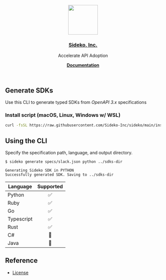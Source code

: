 <p align="center">
  <a href="https://sideko.dev">
    <img src="https://storage.googleapis.com/sideko.appspot.com/public_assets/website_assets/logo-symbol.svg" height="96">
    <h3 align="center">Sideko, Inc.</h3>
  </a>
</p>

<p align="center">
  Accelerate API Adoption
</p>

<p align="center">
  <a href="https://sideko.dev/cli"><strong>Documentation</strong></a>
</p>
<br/>

## Generate SDKs

Use this CLI to generate typed SDKs from _OpenAPI 3.x_ specifications

### Install script (macOS, Linux, Windows w/ WSL)

```bash
curl -fsSL https://raw.githubusercontent.com/Sideko-Inc/sideko/main/install.sh | sh
```

## Using the CLI

Specify the specification path, language, and output directory.

```
$ sideko generate specs/slack.json python ../sdks-dir

Generating Sideko SDK in PYTHON
Successfully generated SDK. Saving to ../sdks-dir
```

| Language   | Supported |
| ---------- | :-------: |
| Python     |    ✅     |
| Ruby       |    ✅     |
| Go         |    ✅     |
| Typescript |    ✅     |
| Rust       |    ✅     |
| C#         |    🚧     |
| Java       |    🚧     |

## Reference

- [License](./LICENSE)
